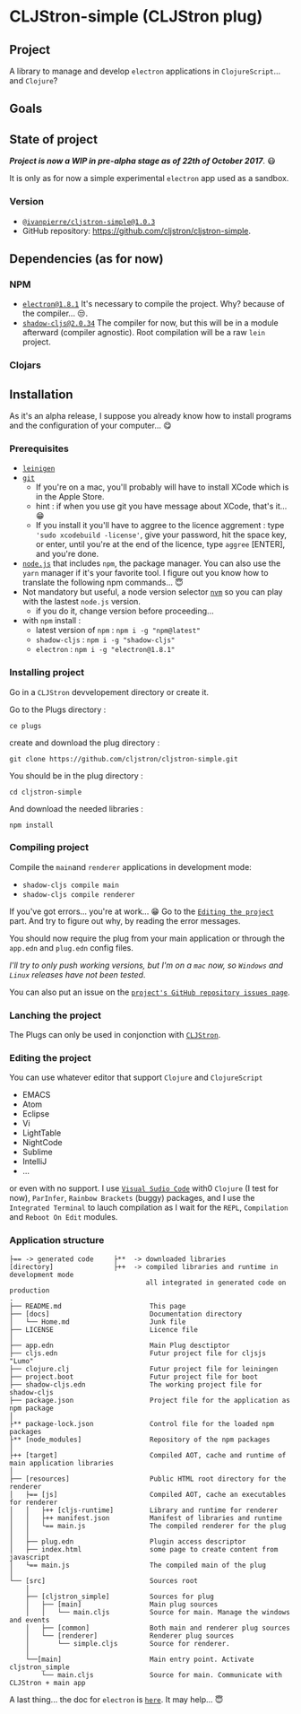 # CLJStron-simple (CLJStron plug)
## Project
A library to manage and develop `electron` applications in `ClojureScript`... and `Clojure`?
## Goals
## State of project
**_Project is now a WIP in pre-alpha stage as of 22th of October 2017_**. :mask:

It is only as for now a simple experimental `electron` app used as a sandbox.
### Version
  * [`@ivanpierre/cljstron-simple@1.0.3`](https://www.npmjs.com/package/@ivanpierre/cljstron-simple)
  * GitHub repository: https://github.com/cljstron/cljstron-simple.
## Dependencies (as for now)
### NPM 
  * [`electron@1.8.1`](https://github.com/electron/electron) It's necessary to compile the project. Why? because of the compiler... :unamused:.
  * [`shadow-cljs@2.0.34`](https://github.com/thheller/shadow-cljs) The compiler for now, but this will be in a module afterward (compiler agnostic). Root compilation will be a raw `lein` project.
### Clojars
## Installation
As it's an alpha release, I suppose you already know how to install programs and the configuration of your computer... :yum:

### Prerequisites
  * [`leinigen`](https://leiningen.org/#install)
  * [`git`](https://git-scm.com/downloads)
    * If you're on a mac, you'll probably will have to install XCode which is in the Apple Store. 
    * hint : if when you use git you have message about XCode, that's it... :grin:
    * If you install it you'll have to aggree to the licence aggrement : type `'sudo xcodebuild -license'`, give your password, hit the space key, or enter, until you're at the end of the licence, type `aggree` [ENTER], and you're done.
  * [`node.js`](https://nodejs.org/en/) that includes `npm`, the package manager. You can also use the `yarn` manager if it's your favorite tool. I figure out you know how to translate the following npm commands... :innocent:
  * Not mandatory but useful, a node version selector [`nvm`](https://github.com/creationix/nvm#install-script) so you can play with the lastest `node.js` version.
    * if you do it, change version before proceeding...
  * with `npm` install :
    * latest version of `npm` : `npm i -g "npm@latest"`
    * `shadow-cljs` : `npm i -g "shadow-cljs"`
    * `electron` : `npm i -g "electron@1.8.1"`
### Installing project
Go in a `CLJStron` devvelopement directory or create it.

Go to the Plugs directory :

`ce plugs`

create and download the plug directory :

`git clone https://github.com/cljstron/cljstron-simple.git`

You should be in the plug directory :

`cd cljstron-simple`

And download the needed libraries :

`npm install`
### Compiling project
Compile the `main`and `renderer` applications in development mode:

  * `shadow-cljs compile main`
  * `shadow-cljs compile renderer`

If you've got errors... you're at work... :grin: Go to the [`Editing the project`](#editing-the-project) part. And try to figure out why, by reading the error messages.

You should now require the plug from your main application or through the `app.edn` and `plug.edn` config files.

_I'll try to only push working versions, but I'm on a `mac` now, so `Windows` and `Linux` releases have not been tested_.

You can also put an issue on the [`project's GitHub repository issues page`](https://github.com/cljstron/cljs-node-electron-boot/issues).
### Lanching the project
The Plugs can only be used in conjonction with [`CLJStron`](https://github.com/cljstron/cljstron).

### Editing the project
You can use whatever editor that support `Clojure` and `ClojureScript`
  * EMACS
  * Atom
  * Eclipse
  * Vi
  * LightTable
  * NightCode
  * Sublime
  * IntelliJ
  * ...

or even with no support. I use [`Visual Sudio Code`](https://github.com/cljstron/cljs-node-electron-boot/issues) with0 `Clojure` (I test for now), `ParInfer`, `Rainbow Brackets` (buggy) packages, and I use the `Integrated Terminal` to lauch compilation as I wait for the `REPL`, `Compilation` and `Reboot On Edit` modules.
### Application structure
    ├== -> generated code     ├**  -> downloaded libraries     
    [directory]               ├++  -> compiled libraries and runtime in development mode
                                      all integrated in generated code on production
    .
    ├── README.md                      This page
    ├── [docs]                         Documentation directory
    │   └── Home.md                    Junk file
    ├── LICENSE                        Licence file
    │
    ├── app.edn                        Main Plug desctiptor
    ├── cljs.edn                       Futur project file for cljsjs "Lumo"
    ├── clojure.clj                    Futur project file for leiningen
    ├── project.boot                   Futur project file for boot
    ├── shadow-cljs.edn                The working project file for shadow-cljs
    ├── package.json                   Project file for the application as npm package
    │
    ├** package-lock.json              Control file for the loaded npm packages
    ├** [node_modules]                 Repository of the npm packages
    │
    ├++ [target]                       Compiled AOT, cache and runtime of main application libraries
    │
    ├── [resources]                    Public HTML root directory for the renderer
    │   ├== [js]                       Compiled AOT, cache an executables for renderer
    │   │   ├++ [cljs-runtime]         Library and runtime for renderer
    │   │   ├++ manifest.json          Manifest of libraries and runtime
    │   │   └== main.js                The compiled renderer for the plug
    │   │
    │   ├── plug.edn                   Plugin access descriptor
    │   ├── index.html                 some page to create content from javascript
    │   └== main.js                    The compiled main of the plug
    │
    └── [src]                          Sources root
        │
        ├── [cljstron_simple]          Sources for plug
        │   ├── [main]                 Main plug sources
        │   │   └── main.cljs          Source for main. Manage the windows and events
        │   ├── [common]               Both main and renderer plug sources
        │   └── [renderer]             Renderer plug sources
        │       └── simple.cljs        Source for renderer.
        │
        └──[main]                      Main entry point. Activate cljstron_simple 
            └── main.cljs              Source for main. Communicate with CLJStron + main app

A last thing... the doc for `electron` is [`here`](https://electron.atom.io/docs/). It may help... :innocent:
